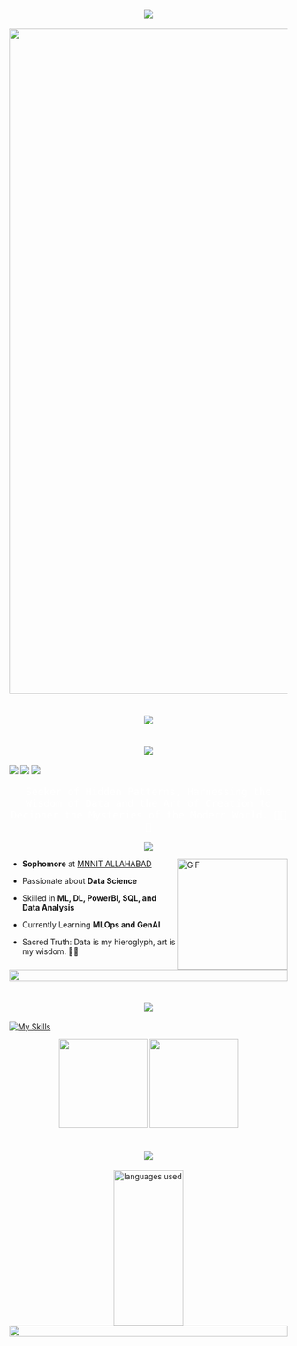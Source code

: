 <h1 align="center">
  <img src="https://readme-typing-svg.herokuapp.com?font=JetBrains+Mono:ital,wght@1,900&size=50&duration=5000&color=BA6E11&center=true&vCenter=true&width=800&height=60&lines=HI,+I'M+KANISHKA&repeat=false" />
</h1>

<p align="center">
  <img src="https://raw.githubusercontent.com/kanishka-maurya/kanishka-maurya/main/pyramids.gif" width="1200">
</p>

<h1 align="center">
  <img src="https://readme-typing-svg.herokuapp.com?font=JetBrains+Mono:ital,wght@1,900&size=30&duration=5000&color=BA6E11&center=true&vCenter=true&width=1400&height=60&lines=In+the+sands+of+time,+where+pharaohs+inscribed+their+wisdom+in+stone...;I+carve+patterns+into+data." />
</h1>

<h1 align="center">
  <img src="https://readme-typing-svg.herokuapp.com?font=JetBrains+Mono:ital,wght@1,900&size=50&duration=5000&color=BA6E11&center=true&vCenter=true&width=800&height=60&lines=ABOUT+ME&repeat=false" />
</h1>

[<img src="https://img.shields.io/badge/linkedin-%230077B5.svg?&style=for-the-badge&logo=linkedin&logoColor=white" />](https://www.linkedin.com/in/kanishka-maurya/) [<img src="https://img.shields.io/badge/gmail-%23EE0000.svg?&style=for-the-badge&logo=gmail&logoColor=white">](mailto:kanishkamauryaofficial@gmail.com) [<img src="https://img.shields.io/badge/Medium-%2312100E.svg?&style=for-the-badge&logo=Medium&logoColor=white">](https://medium.com/@kanishkamauryaofficial)  

<p align="center" style="font-family: 'JetBrains Mono', monospace; font-size: 18px; color: #FFFFFF;">
  Seeker of Hidden Patterns, Harnessing the Wisdom of Data and the Art of Creation to Decipher the Mysteries of the Modern World. 📜🔮✨
</p>

<p align="center">
  <img src="https://readme-typing-svg.herokuapp.com?font=JetBrains+Mono&size=22&duration=3000&color=FFFFFF&center=true&vCenter=true&width=800&height=50&lines=🎓+Sophomore+at+MNNIT+ALLAHABAD;🔥+Passionate+about+Data+Science;🚀+Skilled+in+ML,+DL,+PowerBI,+SQL,+and+Data+Analysis;🌱+Currently+Learning+MLOps+and+GenAI;⚡+Sacred+Truth:+Data+is+my+hieroglyph,+art+is+my+%26+wisdom" />
</p>

<p>
<img align="right" alt="GIF" src="https://raw.githubusercontent.com/kanishka-maurya/kanishka-maurya/main/network.gif" width="200"> 

-  **Sophomore** at [MNNIT ALLAHABAD](http://www.mnnit.ac.in/)

-  Passionate about **Data Science**

-  Skilled in **ML, DL, PowerBI, SQL, and Data Analysis** 

-  Currently Learning **MLOps and GenAI** 

-  Sacred Truth: Data is my hieroglyph, art is my wisdom. 📜✨

<img src="https://i.imgur.com/dBaSKWF.gif" height="20" width="100%"> 
</p>

<p>
<h1 align="center">
  <img src="https://readme-typing-svg.herokuapp.com?font=JetBrains+Mono:ital,wght@1,900&size=50&duration=5000&color=BA6E11&center=true&vCenter=true&width=800&height=60&lines=SKILLS&repeat=false" />
</h1>
</p>

[![My Skills](https://skillicons.dev/icons?i=python,sklearn,flask,anaconda,tensorflow,mysql,git,PowerBI)](https://skillicons.dev)

<p align="center">
  <img src="https://github-readme-stats.vercel.app/api?username=kanishka-maurya&show_icons=true&theme=gradient&hide_border=true&count_private=true&title_color=8B0000&text_color=B8860B&icon_color=DAA520&bg_color=000000" height="160px"/>
  <img src="https://github-readme-streak-stats.herokuapp.com/?user=kanishka-maurya&theme=gruvbox&hide_border=true&ring=8B0000&fire=B8860B&currStreakLabel=DAA520&background=000000" height="160px"/>
</p>

<h1 align="center">
<img src="https://github-profile-trophy.vercel.app/?username=kanishka-maurya&theme=darkhub"/>
</h1> 

<div align="center">
  <img height="280" width="50%" alt="languages used" src="https://github-readme-stats.vercel.app/api/top-langs/?username=kanishka-maurya&theme=blue-green">
</div>

<img src="https://i.imgur.com/dBaSKWF.gif" height="20" width="100%">


